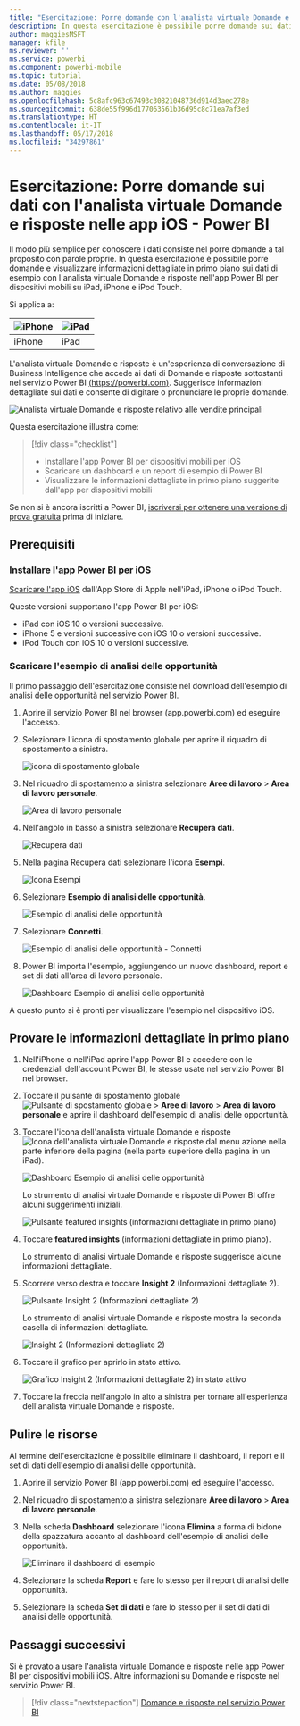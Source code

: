 ```yaml
---
title: "Esercitazione: Porre domande con l'analista virtuale Domande e risposte nelle app iOS - Power BI"
description: In questa esercitazione è possibile porre domande sui dati di esempio con parole proprie con l'analista virtuale Domande e risposte nell'app Power BI per dispositivi mobili sul dispositivo iOS.
author: maggiesMSFT
manager: kfile
ms.reviewer: ''
ms.service: powerbi
ms.component: powerbi-mobile
ms.topic: tutorial
ms.date: 05/08/2018
ms.author: maggies
ms.openlocfilehash: 5c8afc963c67493c30821048736d914d3aec278e
ms.sourcegitcommit: 638de55f996d177063561b36d95c8c71ea7af3ed
ms.translationtype: HT
ms.contentlocale: it-IT
ms.lasthandoff: 05/17/2018
ms.locfileid: "34297861"
---
```

# <a name="tutorial-ask-questions-about-your-data-with-the-qa-virtual-analyst-in-ios-apps---power-bi"></a>Esercitazione: Porre domande sui dati con l'analista virtuale Domande e risposte nelle app iOS - Power BI

Il modo più semplice per conoscere i dati consiste nel porre domande a tal proposito con parole proprie. In questa esercitazione è possibile porre domande e visualizzare informazioni dettagliate in primo piano sui dati di esempio con l'analista virtuale Domande e risposte nell'app Power BI per dispositivi mobili su iPad, iPhone e iPod Touch. 

Si applica a:

| ![iPhone](media/tutorial-mobile-apps-ios-qna/iphone-logo-50-px.png) | ![iPad](media/tutorial-mobile-apps-ios-qna/ipad-logo-50-px.png) |
|:--- |:--- |
| iPhone |iPad |

L'analista virtuale Domande e risposte è un'esperienza di conversazione di Business Intelligence che accede ai dati di Domande e risposte sottostanti nel servizio Power BI [(https://powerbi.com)](https://powerbi.com). Suggerisce informazioni dettagliate sui dati e consente di digitare o pronunciare le proprie domande.

![Analista virtuale Domande e risposte relativo alle vendite principali](media/tutorial-mobile-apps-ios-qna/power-bi-ios-q-n-a-top-sale-intro.png)

Questa esercitazione illustra come:

> [!div class="checklist"]
> * Installare l'app Power BI per dispositivi mobili per iOS
> * Scaricare un dashboard e un report di esempio di Power BI
> * Visualizzare le informazioni dettagliate in primo piano suggerite dall'app per dispositivi mobili

Se non si è ancora iscritti a Power BI, [iscriversi per ottenere una versione di prova gratuita](https://app.powerbi.com/signupredirect?pbi_source=web) prima di iniziare.

## <a name="prerequisites"></a>Prerequisiti

### <a name="install-the-power-bi-for-ios-app"></a>Installare l'app Power BI per iOS
[Scaricare l'app iOS](http://go.microsoft.com/fwlink/?LinkId=522062 "Scaricare l'app iPhone") dall'App Store di Apple nell'iPad, iPhone o iPod Touch.

Queste versioni supportano l'app Power BI per iOS:
- iPad con iOS 10 o versioni successive.
- iPhone 5 e versioni successive con iOS 10 o versioni successive. 
- iPod Touch con iOS 10 o versioni successive.

### <a name="download-the-opportunity-analysis-sample"></a>Scaricare l'esempio di analisi delle opportunità
Il primo passaggio dell'esercitazione consiste nel download dell'esempio di analisi delle opportunità nel servizio Power BI.

1. Aprire il servizio Power BI nel browser (app.powerbi.com) ed eseguire l'accesso.

1. Selezionare l'icona di spostamento globale per aprire il riquadro di spostamento a sinistra.

    ![icona di spostamento globale](media/tutorial-mobile-apps-ios-qna/power-bi-android-quickstart-global-nav-icon.png)

2. Nel riquadro di spostamento a sinistra selezionare **Aree di lavoro** > **Area di lavoro personale**.

    ![Area di lavoro personale](media/tutorial-mobile-apps-ios-qna/power-bi-android-quickstart-my-workspace.png)

3. Nell'angolo in basso a sinistra selezionare **Recupera dati**.
   
    ![Recupera dati](media/tutorial-mobile-apps-ios-qna/power-bi-get-data.png)

3. Nella pagina Recupera dati selezionare l'icona **Esempi**.
   
   ![Icona Esempi](media/tutorial-mobile-apps-ios-qna/power-bi-samples-icon.png)

4. Selezionare **Esempio di analisi delle opportunità**.
 
    ![Esempio di analisi delle opportunità](media/tutorial-mobile-apps-ios-qna/power-bi-oa.png)
 
8. Selezionare **Connetti**.  
  
   ![Esempio di analisi delle opportunità - Connetti](media/tutorial-mobile-apps-ios-qna/opportunity-connect.png)
   
5. Power BI importa l'esempio, aggiungendo un nuovo dashboard, report e set di dati all'area di lavoro personale.
   
   ![Dashboard Esempio di analisi delle opportunità](media/tutorial-mobile-apps-ios-qna/power-bi-service-opportunity-sample.png)

A questo punto si è pronti per visualizzare l'esempio nel dispositivo iOS.

## <a name="try-featured-insights"></a>Provare le informazioni dettagliate in primo piano
1. Nell'iPhone o nell'iPad aprire l'app Power BI e accedere con le credenziali dell'account Power BI, le stesse usate nel servizio Power BI nel browser.

1.  Toccare il pulsante di spostamento globale ![Pulsante di spostamento globale](media/mobile-ipad-app-get-started/power-bi-iphone-global-nav-button.png) > **Aree di lavoro** > **Area di lavoro personale** e aprire il dashboard dell'esempio di analisi delle opportunità.

2. Toccare l'icona dell'analista virtuale Domande e risposte ![Icona dell'analista virtuale Domande e risposte](media/tutorial-mobile-apps-ios-qna/power-bi-ios-q-n-a-icon.png) dal menu azione nella parte inferiore della pagina (nella parte superiore della pagina in un iPad).

     ![Dashboard Esempio di analisi delle opportunità](media/tutorial-mobile-apps-ios-qna/power-bi-ios-qna-opportunity-analysis.png)

     Lo strumento di analisi virtuale Domande e risposte di Power BI offre alcuni suggerimenti iniziali.

     ![Pulsante featured insights (informazioni dettagliate in primo piano)](media/tutorial-mobile-apps-ios-qna/power-bi-ios-qna-suggest-insights.png)
3. Toccare **featured insights** (informazioni dettagliate in primo piano).

     Lo strumento di analisi virtuale Domande e risposte suggerisce alcune informazioni dettagliate.
4. Scorrere verso destra e toccare **Insight 2** (Informazioni dettagliate 2).

    ![Pulsante Insight 2 (Informazioni dettagliate 2)](media/tutorial-mobile-apps-ios-qna/power-bi-ios-qna-suggest-insight-2.png)

     Lo strumento di analisi virtuale Domande e risposte mostra la seconda casella di informazioni dettagliate.

    ![Insight 2 (Informazioni dettagliate 2)](media/tutorial-mobile-apps-ios-qna/power-bi-ios-qna-show-insight-2.png)
5. Toccare il grafico per aprirlo in stato attivo.

    ![Grafico Insight 2 (Informazioni dettagliate 2) in stato attivo](media/tutorial-mobile-apps-ios-qna/power-bi-ios-qna-open-insight-2.png)
6. Toccare la freccia nell'angolo in alto a sinistra per tornare all'esperienza dell'analista virtuale Domande e risposte.

## <a name="clean-up-resources"></a>Pulire le risorse

Al termine dell'esercitazione è possibile eliminare il dashboard, il report e il set di dati dell'esempio di analisi delle opportunità.

1. Aprire il servizio Power BI (app.powerbi.com) ed eseguire l'accesso.

2. Nel riquadro di spostamento a sinistra selezionare **Aree di lavoro** > **Area di lavoro personale**.

3. Nella scheda **Dashboard** selezionare l'icona **Elimina** a forma di bidone della spazzatura accanto al dashboard dell'esempio di analisi delle opportunità.

    ![Eliminare il dashboard di esempio](media/tutorial-mobile-apps-ios-qna/power-bi-service-delete-opportunity-sample.png)

4. Selezionare la scheda **Report** e fare lo stesso per il report di analisi delle opportunità.

5. Selezionare la scheda **Set di dati** e fare lo stesso per il set di dati di analisi delle opportunità.


## <a name="next-steps"></a>Passaggi successivi

Si è provato a usare l'analista virtuale Domande e risposte nelle app Power BI per dispositivi mobili iOS. Altre informazioni su Domande e risposte nel servizio Power BI.
> [!div class="nextstepaction"]
> [Domande e risposte nel servizio Power BI](/.power-bi-q-and-a.md)

